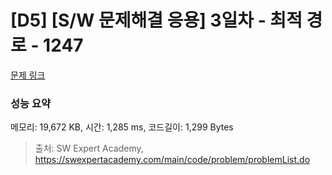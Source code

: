 # [D5] [S/W 문제해결 응용] 3일차 - 최적 경로 - 1247 

[문제 링크](https://swexpertacademy.com/main/code/problem/problemDetail.do?contestProbId=AV15OZ4qAPICFAYD) 

### 성능 요약

메모리: 19,672 KB, 시간: 1,285 ms, 코드길이: 1,299 Bytes



> 출처: SW Expert Academy, https://swexpertacademy.com/main/code/problem/problemList.do